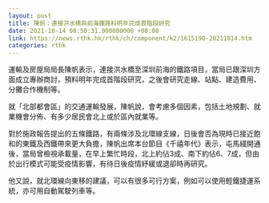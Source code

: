 ```yaml
---
layout: post
title: 陳帆：連接洪水橋與前海鐵路料明年完成首階段研究
date: 2021-10-14 08:50:31.000000000 +08:00
link: https://news.rthk.hk/rthk/ch/component/k2/1615190-20211014.htm
categories: rthk
---
```


運輸及房屋局局長陳帆表示，連接洪水橋至深圳前海的鐵路項目，當局已跟深圳方面成立專辦商討，預料明年完成首階段研究，之後會研究走線、站點、建造費用、分攤合作機制等。

就「北部都會區」的交通運輸發展，陳帆說，會考慮多個因素，包括土地規劃、就業機會分佈、有多少居民會北上或於區內就業等。

對於施政報告提出的五條鐵路，有兩條涉及北環線支線，日後會否為現時已接近飽和的東鐵及西鐵帶來更大負擔，陳帆出席本台節目《千禧年代》表示，屯馬綫開通後，當局曾檢視承載量，在早上繁忙時段，北上約佔3成、南下約佔6、7成，但由於出行模式可能受疫情影響，有待日後疫情紓緩或退卻時再研究。

他又說，就北環線向東移的建議，可以有很多可行方案，例如可以使用輕鐵捷運系統，亦可用自動駕駛列車等。
